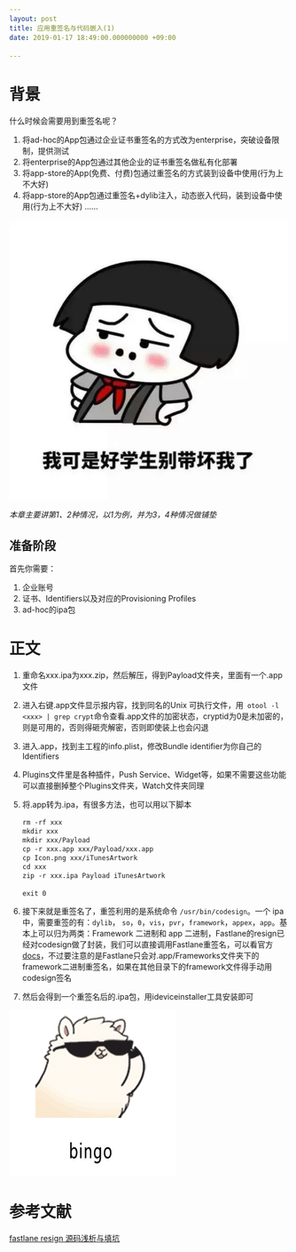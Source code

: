 ```yaml
---
layout: post
title: 应用重签名与代码嵌入(1)
date: 2019-01-17 18:49:00.000000000 +09:00

---
```


# 背景

什么时候会需要用到重签名呢？

1. 将ad-hoc的App包通过企业证书重签名的方式改为enterprise，突破设备限制，提供测试
2. 将enterprise的App包通过其他企业的证书重签名做私有化部署
3. 将app-store的App(免费、付费)包通过重签名的方式装到设备中使用(行为上不大好)
4. 将app-store的App包通过重签名+dylib注入，动态嵌入代码，装到设备中使用(行为上不大好)
……



![应用重签名与代码嵌入](https://github.com/JasonMR7/JasonMR7.github.io/raw/master/assets/images/表情包/别带坏我了.jpg)





*本章主要讲第1、2种情况，以1为例，并为3，4种情况做铺垫*





## 准备阶段

首先你需要：

1. 企业账号
2. 证书、Identifiers以及对应的Provisioning Profiles
3. ad-hoc的ipa包





# 正文

1. 重命名xxx.ipa为xxx.zip，然后解压，得到Payload文件夹，里面有一个.app文件

2. 进入右键.app文件显示报内容，找到同名的Unix 可执行文件，用` otool -l <xxx> | grep crypt`命令查看.app文件的加密状态，cryptid为0是未加密的，则是可用的，否则得砸壳解密，否则即使装上也会闪退

3. 进入.app，找到主工程的info.plist，修改Bundle identifier为你自己的Identifiers

4. Plugins文件里是各种插件，Push Service、Widget等，如果不需要这些功能可以直接删掉整个Plugins文件夹，Watch文件夹同理

5. 将.app转为.ipa，有很多方法，也可以用以下脚本

   ```shell
   rm -rf xxx
   mkdir xxx
   mkdir xxx/Payload
   cp -r xxx.app xxx/Payload/xxx.app
   cp Icon.png xxx/iTunesArtwork
   cd xxx
   zip -r xxx.ipa Payload iTunesArtwork
   
   exit 0
   ```

6. 接下来就是重签名了，重签利用的是系统命令 `/usr/bin/codesign`。一个 ipa 中，需要重签的有：`dylib`， `so`，`0`，`vis`，`pvr`，`framework`，`appex`，`app`。基本上可以归为两类：Framework 二进制和 app 二进制，Fastlane的resign已经对codesign做了封装，我们可以直接调用Fastlane重签名，可以看官方[docs](https://docs.fastlane.tools/actions/resign/)，不过要注意的是Fastlane只会对.app/Frameworks文件夹下的framework二进制重签名，如果在其他目录下的framework文件得手动用codesign签名

7. 然后会得到一个重签名后的.ipa包，用ideviceinstaller工具安装即可



![应用重签名与代码嵌入](https://github.com/JasonMR7/JasonMR7.github.io/raw/master/assets/images/表情包/bingo.gif)





# 参考文献

[fastlane resign 源码浅析与填坑](http://www.saitjr.com/ios/fastlane-resign-entitlements.html)
